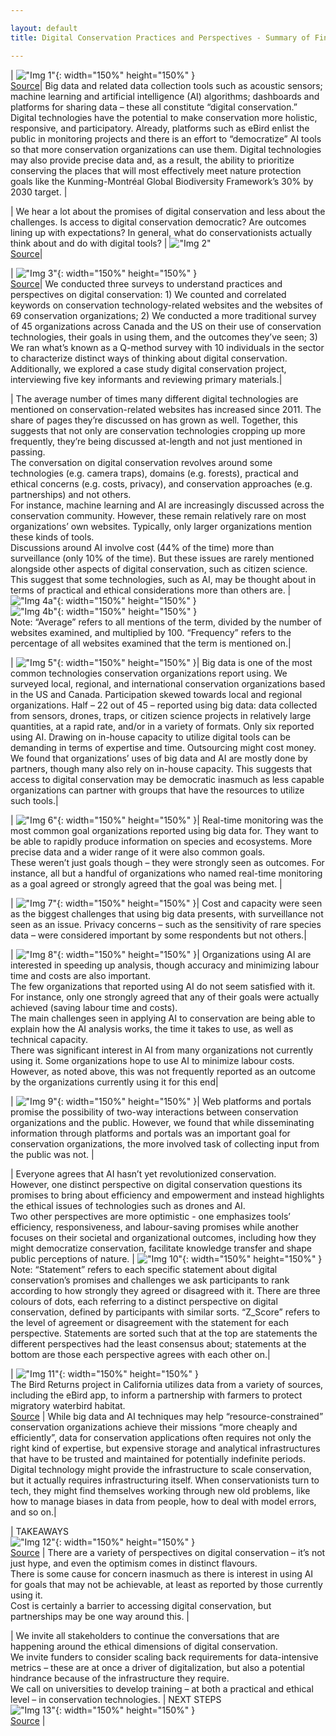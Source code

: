 ```yaml
---

layout: default
title: Digital Conservation Practices and Perspectives - Summary of Findings

---
```



| !["Img 1"](assets/img/digconsummary/img1.png "Img 1"){: width="150%" height="150%" } <br /> [Source](https://blog.nature.org/2013/05/27/boucher-bird-blog-apps-smart-birder/)| Big data and related data collection tools such as acoustic sensors; machine learning and artificial intelligence (AI) algorithms; dashboards and platforms for sharing data – these all constitute “digital conservation.” Digital technologies have the potential to make conservation more holistic, responsive, and participatory. Already, platforms such as eBird enlist the public in monitoring projects and there is an effort to “democratize” AI tools so that more conservation organizations can use them. Digital technologies may also provide precise data and, as a result, the ability to prioritize conserving the places that will most effectively meet nature protection goals like the Kunming-Montréal Global Biodiversity Framework’s 30% by 2030 target. |

| We hear a lot about the promises of digital conservation and less about the challenges. Is access to digital conservation democratic? Are outcomes lining up with expectations? In general, what do conservationists actually think about and do with digital tools? | !["Img 2"](assets/img/digconsummary/img2.png "Img 2")<br /> [Source](https://cnr.ncsu.edu/news/2022/01/transforming-data-into-conservation/)|

| !["Img 3"](assets/img/digconsummary/img3.png "Img 3"){: width="150%" height="150%" } <br /> [Source](https://commons.wikimedia.org/wiki/File:Online_Survey_Icon_or_logo.svg)| We conducted three surveys to understand practices and perspectives on digital conservation: 1) We counted and correlated keywords on conservation technology-related websites and the websites of 69 conservation organizations; 2) We conducted a more traditional survey of 45 organizations across Canada and the US on their use of conservation technologies, their goals in using them, and the outcomes they’ve seen; 3) We ran what’s known as a Q-method survey with 10 individuals in the sector to characterize distinct ways of thinking about digital conservation. Additionally, we explored a case study digital conservation project, interviewing five key informants and reviewing primary materials.|

| The average number of times many different digital technologies are mentioned on conservation-related websites has increased since 2011. The share of pages they’re discussed on has grown as well. Together, this suggests that not only are conservation technologies cropping up more frequently, they’re being discussed at-length and not just mentioned in passing.<br /> The conversation on digital conservation revolves around some technologies (e.g. camera traps), domains (e.g. forests), practical and ethical concerns (e.g. costs, privacy), and conservation approaches (e.g. partnerships) and not others.<br /> For instance, machine learning and AI are increasingly discussed across the conservation community. However, these remain relatively rare on most organizations’ own websites. Typically, only larger organizations mention these kinds of tools.<br /> Discussions around AI involve cost (44% of the time) more than surveillance (only 10% of the time). But these issues are rarely mentioned alongside other aspects of digital conservation, such as citizen science. This suggest that some technologies, such as AI, may be thought about in terms of practical and ethical considerations more than others are. | !["Img 4a"](assets/img/digconsummary/img4a.png "Img 4a"){: width="150%" height="150%" }<br /> !["Img 4b"](assets/img/digconsummary/img4b.png "Img 4b"){: width="150%" height="150%" }<br />Note: “Average” refers to all mentions of the term, divided by the number of websites examined, and multiplied by 100. “Frequency” refers to the percentage of all websites examined that the term is mentioned on.|

| !["Img 5"](assets/img/digconsummary/img5.png "Img 5"){: width="150%" height="150%" }| Big data is one of the most common technologies conservation organizations report using. We surveyed local, regional, and international conservation organizations based in the US and Canada. Participation skewed towards local and regional organizations. Half – 22 out of 45 – reported using big data: data collected from sensors, drones, traps, or citizen science projects in relatively large quantities, at a rapid rate, and/or in a variety of formats. Only six reported using AI. Drawing on in-house capacity to utilize digital tools can be demanding in terms of expertise and time. Outsourcing might cost money. We found that organizations’ uses of big data and AI are mostly done by partners, though many also rely on in-house capacity. This suggests that access to digital conservation may be democratic inasmuch as less capable organizations can partner with groups that have the resources to utilize such tools.|

| !["Img 6"](assets/img/digconsummary/img6.png "Img 6"){: width="150%" height="150%" }| Real-time monitoring was the most common goal organizations reported using big data for. They want to be able to rapidly produce information on species and ecosystems. More precise data and a wider range of it were also common goals.<br /> These weren’t just goals though – they were strongly seen as outcomes. For instance, all but a handful of organizations who named real-time monitoring as a goal agreed or strongly agreed that the goal was being met. |

| !["Img 7"](assets/img/digconsummary/img7.png "Img 7"){: width="150%" height="150%" }| Cost and capacity were seen as the biggest challenges that using big data presents, with surveillance not seen as an issue. Privacy concerns – such as the sensitivity of rare species data – were considered important by some respondents but not others.|

| !["Img 8"](assets/img/digconsummary/img8.png "Img 8"){: width="150%" height="150%" }| Organizations using AI are interested in speeding up analysis, though accuracy and minimizing labour time and costs are also important.<br /> The few organizations that reported using AI do not seem satisfied with it. For instance, only one strongly agreed that any of their goals were actually achieved (saving labour time and costs).<br /> The main challenges seen in applying AI to conservation are being able to explain how the AI analysis works, the time it takes to use, as well as technical capacity.<br /> There was significant interest in AI from many organizations not currently using it. Some organizations hope to use AI to minimize labour costs. However, as noted above, this was not frequently reported as an outcome by the organizations currently using it for this end|

| !["Img 9"](assets/img/digconsummary/img1.png "Img 9"){: width="150%" height="150%" }| Web platforms and portals promise the possibility of two-way interactions between conservation organizations and the public. However, we found that while disseminating information through platforms and portals was an important goal for conservation organizations, the more involved task of collecting input from the public was not. |

| Everyone agrees that AI hasn’t yet revolutionized conservation.<br /> However, one distinct perspective on digital conservation questions its promises to bring about efficiency and empowerment and instead highlights the ethical issues of technologies such as drones and AI.<br /> Two other perspectives are more optimistic - one emphasizes tools’ efficiency, responsiveness, and labour-saving promises while another focuses on their societal and organizational outcomes, including how they might democratize conservation, facilitate knowledge transfer and shape public perceptions of nature. | !["Img 10"](assets/img/digconsummary/img10.png "Img 10"){: width="150%" height="150%" }<br /> Note: “Statement” refers to each specific statement about digital conservation’s promises and challenges we ask participants to rank according to how strongly they agreed or disagreed with it. There are three colours of dots, each referring to a distinct perspective on digital conservation, defined by participants with similar sorts. “Z_Score” refers to the level of agreement or disagreement with the statement for each perspective. Statements are sorted such that at the top are statements the different perspectives had the least consensus about; statements at the bottom are those each perspective agrees with each other on.|

| !["Img 11"](assets/img/digconsummary/img11.png "Img 11"){: width="150%" height="150%" }<br /> The Bird Returns project in California utilizes data from a variety of sources, including the eBird app, to inform a partnership with farmers to protect migratory waterbird habitat.<br /> [Source](http://www.calricenews.org/wp-content/uploads/2017/06/BR-Workshop-Presentation-June20171.pdf) | While big data and AI techniques may help “resource-constrained” conservation organizations achieve their missions “more cheaply and efficiently”, data for conservation applications often requires not only the right kind of expertise, but expensive storage and analytical infrastructures that have to be trusted and maintained for potentially indefinite periods. Digital technology might provide the infrastructure to scale conservation, but it actually requires infrastructuring itself. When conservationists turn to tech, they might find themselves working through new old problems, like how to manage biases in data from people, how to deal with model errors, and so on.|

| TAKEAWAYS<br /> !["Img 12"](assets/img/digconsummary/img12.png "Img 12"){: width="150%" height="150%" }<br /> [Source](https://www.iis-rio.org/en/projects/naturemap-priority-areas-for-conservation-and-restoration-of-natural-systems/) | There are a variety of perspectives on digital conservation – it’s not just hype, and even the optimism comes in distinct flavours.<br /> There is some cause for concern inasmuch as there is interest in using AI for goals that may not be achievable, at least as reported by those currently using it.<br /> Cost is certainly a barrier to accessing digital conservation, but partnerships may be one way around this. |

| We invite all stakeholders to continue the conversations that are happening around the ethical dimensions of digital conservation.<br /> We invite funders to consider scaling back requirements for data-intensive metrics – these are at once a driver of digitalization, but also a potential hindrance because of the infrastructure they require.<br /> We call on universities to develop training – at both a practical and ethical level – in conservation technologies. | NEXT STEPS<br /> !["Img 13"](assets/img/digconsummary/img13.png "Img 13"){: width="150%" height="150%" }<br /> [Source](https://www.conservation.org/blog/in-blockchain-technology-a-futuristic-solution-to-conservations-greatest-challenges)  |

